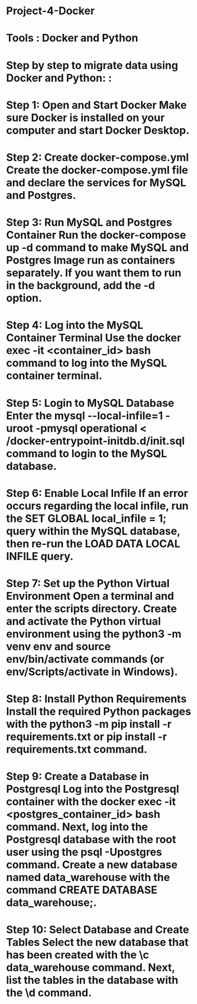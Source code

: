 # Project-4-Docker

# Tools : Docker and Python
# Step by step to migrate data using Docker and Python: :

# Step 1: Open and Start Docker Make sure Docker is installed on your computer and start Docker Desktop.
# Step 2: Create docker-compose.yml Create the docker-compose.yml file and declare the services for MySQL and Postgres.
# Step 3: Run MySQL and Postgres Container Run the docker-compose up -d command to make MySQL and Postgres Image run as containers separately. If you want them to run in the background, add the -d option.
# Step 4: Log into the MySQL Container Terminal Use the docker exec -it <container_id> bash command to log into the MySQL container terminal.
# Step 5: Login to MySQL Database Enter the mysql --local-infile=1 -uroot -pmysql operational < /docker-entrypoint-initdb.d/init.sql command to login to the MySQL database.
# Step 6: Enable Local Infile If an error occurs regarding the local infile, run the SET GLOBAL local_infile = 1; query within the MySQL database, then re-run the LOAD DATA LOCAL INFILE query.
# Step 7: Set up the Python Virtual Environment Open a terminal and enter the scripts directory. Create and activate the Python virtual environment using the python3 -m venv env and source env/bin/activate commands (or env/Scripts/activate in Windows).
# Step 8: Install Python Requirements Install the required Python packages with the python3 -m pip install -r requirements.txt or pip install -r requirements.txt command.
# Step 9: Create a Database in Postgresql Log into the Postgresql container with the docker exec -it <postgres_container_id> bash command. Next, log into the Postgresql database with the root user using the psql -Upostgres command. Create a new database named data_warehouse with the command CREATE DATABASE data_warehouse;.
# Step 10: Select Database and Create Tables Select the new database that has been created with the \c data_warehouse command. Next, list the tables in the database with the \d command.
